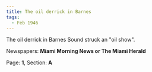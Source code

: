 ```yaml
---  
title: The oil derrick in Barnes  
tags:  
  - Feb 1946  
---  
```

  
The oil derrick in Barnes Sound struck an "oil show".  
  
Newspapers: **Miami Morning News or The Miami Herald**  
  
Page: **1**, Section: **A** 
